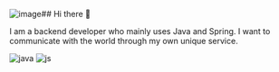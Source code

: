 ![image](https://github.com/tpdlaos6/tpdlaos6/assets/143683416/c84032e8-4b41-4edd-82a4-feffb0746370)## Hi there 👋

I am a backend developer who mainly uses Java and Spring.
I want to communicate with the world through my own unique service.

![java](https://img.shields.io/badge/Java-ED8B00?style=for-the-badge&logo=openjdk&logoColor=white)
![js](https://img.shields.io/badge/JavaScript-F7DF1E?style=for-the-badge&logo=JavaScript&logoColor=white)
